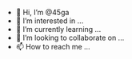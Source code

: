 - 👋 Hi, I’m @45ga
- 👀 I’m interested in ...
- 🌱 I’m currently learning ...
- 💞️ I’m looking to collaborate on ...
- 📫 How to reach me ...

<!---
45ga/45ga is a ✨ special ✨ repository because its `README.md` (this file) appears on your GitHub profile.
You can click the Preview link to take a look at your changes.
--->
